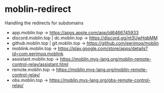 # moblin-redirect

Handling the redirects for subdomains

- app.moblin.top -> https://apps.apple.com/app/id6466745933
- discord.moblin.top | dc.moblin.top -> https://discord.gg/nt3UwHqbMM
- github.moblin.top | git.moblin.top -> https://github.com/eerimoq/moblin
- moblink.moblin.top -> https://play.google.com/store/apps/details?id=com.eerimoq.moblink
- assistant.moblin.top -> https://moblin.mys-lang.org/moblin-remote-control-relay/assistant.html
- remote.moblin.top -> https://moblin.mys-lang.org/moblin-remote-control-relay/
- obs.moblin.top -> https://moblin.mys-lang.org/obs-remote-control-relay/
